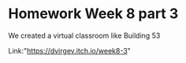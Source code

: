 # Homework Week 8 part 3
We created a virtual classroom like Building 53

Link:"https://dvirgev.itch.io/week8-3"
